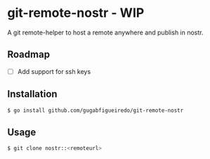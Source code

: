 # git-remote-nostr - WIP

A git remote-helper to host a remote anywhere and publish in nostr.

## Roadmap

- [ ] Add support for ssh keys

## Installation

```sh
$ go install github.com/gugabfigueiredo/git-remote-nostr
```

## Usage

```sh
$ git clone nostr::<remoteurl>
```